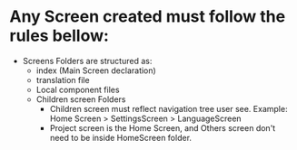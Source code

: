 # Any Screen created must follow the rules bellow:

- Screens Folders are structured as:
  - index (Main Screen declaration)
  - translation file
  - Local component files
  - Children screen Folders
    - Children screen must reflect navigation tree user see. Example: Home Screen > SettingsScreen > LanguageScreen
    - Project screen is the Home Screen, and Others screen don't need to be inside HomeScreen folder.